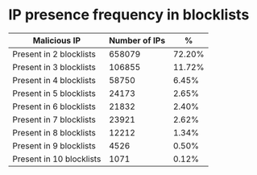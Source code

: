 # IP presence frequency in blocklists
| Malicious IP | Number of IPs | % |
|----|----|----|
| Present in 2 blocklists | 658079 | 72.20% |
| Present in 3 blocklists | 106855 | 11.72% |
| Present in 4 blocklists | 58750 | 6.45% |
| Present in 5 blocklists | 24173 | 2.65% |
| Present in 6 blocklists | 21832 | 2.40% |
| Present in 7 blocklists | 23921 | 2.62% |
| Present in 8 blocklists | 12212 | 1.34% |
| Present in 9 blocklists | 4526 | 0.50% |
| Present in 10 blocklists | 1071 | 0.12% |

